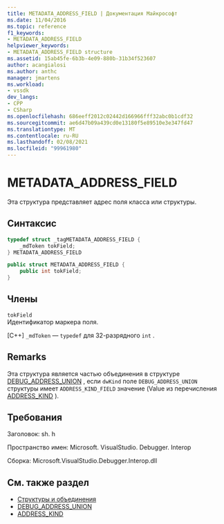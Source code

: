 ```yaml
---
title: METADATA_ADDRESS_FIELD | Документация Майкрософт
ms.date: 11/04/2016
ms.topic: reference
f1_keywords:
- METADATA_ADDRESS_FIELD
helpviewer_keywords:
- METADATA_ADDRESS_FIELD structure
ms.assetid: 15ab45fe-6b3b-4e09-880b-31b34f523607
author: acangialosi
ms.author: anthc
manager: jmartens
ms.workload:
- vssdk
dev_langs:
- CPP
- CSharp
ms.openlocfilehash: 686eeff2012c02442d166966fff32abc0b1cdf32
ms.sourcegitcommit: ae6d47b09a439cd0e13180f5e89510e3e347fd47
ms.translationtype: MT
ms.contentlocale: ru-RU
ms.lasthandoff: 02/08/2021
ms.locfileid: "99961980"
---
```

# <a name="metadata_address_field"></a>METADATA_ADDRESS_FIELD

Эта структура представляет адрес поля класса или структуры.

## <a name="syntax"></a>Синтаксис

```cpp
typedef struct _tagMETADATA_ADDRESS_FIELD {
    _mdToken tokField;
} METADATA_ADDRESS_FIELD
```

```csharp
public struct METADATA_ADDRESS_FIELD {
    public int tokField;
}
```

## <a name="members"></a>Члены

`tokField`\
Идентификатор маркера поля.

[C++] `_mdToken` — `typedef` для 32-разрядного `int` .

## <a name="remarks"></a>Remarks

Эта структура является частью объединения в структуре [DEBUG_ADDRESS_UNION](../../../extensibility/debugger/reference/debug-address-union.md) , если `dwKind` поле `DEBUG_ADDRESS_UNION` структуры имеет `ADDRESS_KIND_FIELD` значение (Value из перечисления [ADDRESS_KIND](../../../extensibility/debugger/reference/address-kind.md) ).

## <a name="requirements"></a>Требования

Заголовок: sh. h

Пространство имен: Microsoft. VisualStudio. Debugger. Interop

Сборка: Microsoft.VisualStudio.Debugger.Interop.dll

## <a name="see-also"></a>См. также раздел

- [Структуры и объединения](../../../extensibility/debugger/reference/structures-and-unions.md)
- [DEBUG_ADDRESS_UNION](../../../extensibility/debugger/reference/debug-address-union.md)
- [ADDRESS_KIND](../../../extensibility/debugger/reference/address-kind.md)
